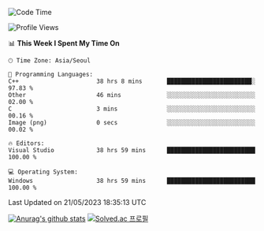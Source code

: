 <!--START_SECTION:waka-->
![Code Time](http://img.shields.io/badge/Code%20Time-225%20hrs%2032%20mins-blue)

![Profile Views](http://img.shields.io/badge/Profile%20Views-0-blue)

📊 **This Week I Spent My Time On** 

```text
🕑︎ Time Zone: Asia/Seoul

💬 Programming Languages: 
C++                      38 hrs 8 mins       ████████████████████████░   97.83 % 
Other                    46 mins             ░░░░░░░░░░░░░░░░░░░░░░░░░   02.00 % 
C                        3 mins              ░░░░░░░░░░░░░░░░░░░░░░░░░   00.16 % 
Image (png)              0 secs              ░░░░░░░░░░░░░░░░░░░░░░░░░   00.02 % 

🔥 Editors: 
Visual Studio            38 hrs 59 mins      █████████████████████████   100.00 % 

💻 Operating System: 
Windows                  38 hrs 59 mins      █████████████████████████   100.00 % 
```


 Last Updated on 21/05/2023 18:35:13 UTC
<!--END_SECTION:waka-->
[![Anurag's github stats](https://github-readme-stats.vercel.app/api?username=heosumin518)](https://github.com/anuraghazra/github-readme-stats)
[![Solved.ac
프로필](http://mazassumnida.wtf/api/v2/generate_badge?boj=heosumin)](https://solved.ac/heosumin)
